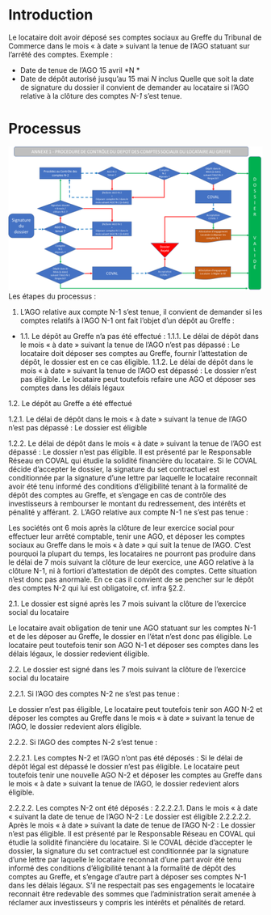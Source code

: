 <!-- TITLE: Depot -->
<!-- SUBTITLE: Le locataire doit avoir déposé ses comptes sociaux au Greffe du Tribunal de Commerce dans le mois « à date » suivant la tenue de l’AGO statuant sur l’arrêté des comptes. -->

# Introduction
Le locataire doit avoir déposé ses comptes sociaux au Greffe du Tribunal de Commerce dans le mois « à date » suivant la tenue de l’AGO statuant sur l’arrêté des comptes.
 Exemple : 
* Date de tenue de l’AGO 15 avril *N *
* Date de dépôt autorisé jusqu’au 15 mai *N* inclus
Quelle que soit la date de signature du dossier il convient de demander au locataire si l’AGO relative à la clôture des comptes *N-1* s’est tenue.

# Processus
![Depot](/uploads/depot.png "Depot")
Les étapes du processus :

1.	L’AGO relative aux compte N-1 s’est tenue, il convient de demander si les comptes relatifs à l’AGO N-1 ont fait l’objet d’un dépôt au Greffe :
* 1.1.	Le dépôt au Greffe n’a pas été effectué : 
  1.1.1.	 Le délai de dépôt dans le mois « à date » suivant la tenue de l’AGO n’est pas dépassé :
Le locataire doit déposer ses comptes au Greffe, fournir l’attestation de dépôt, le dossier est en ce cas éligible.
  1.1.2.	 Le délai de dépôt dans le mois « à date » suivant la tenue de l’AGO est dépassé :
 Le dossier n’est pas éligible. Le locataire peut toutefois refaire une AGO et déposer ses comptes dans les délais légaux

1.2.	Le dépôt au Greffe a été effectué 

1.2.1.	 Le délai de dépôt dans le mois « à date » suivant la tenue de l’AGO n’est pas dépassé : 
Le dossier est éligible

1.2.2.	 Le délai de dépôt dans le mois « à date » suivant la tenue de l’AGO est dépassé : 
Le dossier n’est pas éligible. Il est présenté par le Responsable Réseau en COVAL qui étudie la solidité financière du locataire. 
Si le COVAL décide d’accepter le dossier, la signature du set contractuel est conditionnée par la signature d’une lettre par laquelle le locataire reconnait avoir été tenu informé des conditions d’éligibilité tenant à la formalité de dépôt des comptes au Greffe, et s’engage en cas de contrôle des investisseurs à rembourser le montant du redressement, des intérêts et pénalité y afférant.
2.	L’AGO relative aux compte N-1 ne s’est pas tenue :

Les sociétés ont 6 mois après la clôture de leur exercice social pour effectuer leur arrêté comptable, tenir une AGO, et déposer les comptes sociaux au Greffe dans le mois « à date » qui suit la tenue de l’AGO. 
C’est pourquoi la plupart du temps, les locataires ne pourront pas produire dans le délai de 7 mois suivant la clôture de leur exercice, une AGO relative à la clôture N-1, ni à fortiori d’attestation de dépôt des comptes. Cette situation n’est donc pas anormale. En ce cas il convient de se pencher sur le dépôt des comptes N-2 qui lui est obligatoire, cf. infra §2.2.




2.1.	Le dossier est signé après les 7 mois suivant la clôture de l’exercice social du locataire

Le locataire avait obligation de tenir une AGO statuant sur les comptes N-1 et de les déposer au Greffe, le dossier en l’état n’est donc pas éligible. 
Le locataire peut toutefois tenir son AGO N-1 et déposer ses comptes dans les délais légaux, le dossier redevient éligible.

2.2.	Le dossier est signé dans les 7 mois suivant la clôture de l’exercice social du locataire

2.2.1.	 Si l’AGO des comptes N-2 ne s’est pas tenue :  

Le dossier n’est pas éligible, 
Le locataire peut toutefois tenir son AGO N-2 et déposer les comptes au Greffe dans le mois « à date » suivant la tenue de l’AGO, le dossier redevient alors éligible.

2.2.2.	 Si l’AGO des comptes N-2 s’est tenue :

2.2.2.1.	Les comptes N-2 et l’AGO n’ont pas été déposés : 
Si le délai de dépôt légal est dépassé le dossier n’est pas éligible.
Le locataire peut toutefois tenir une nouvelle AGO N-2 et déposer les comptes au Greffe dans le mois « à date » suivant la tenue de l’AGO, le dossier redevient alors éligible.

2.2.2.2.	 Les comptes N-2 ont été déposés :
2.2.2.2.1.	Dans le mois « à date « suivant la date de tenue de l’AGO N-2 : 
Le dossier est éligible
2.2.2.2.2.	Après le mois « à date » suivant la date de tenue de l’AGO N-2 : 
Le dossier n’est pas éligible. Il est présenté par le Responsable Réseau en COVAL qui étudie la solidité financière du locataire. 
Si le COVAL décide d’accepter le dossier, la signature du set contractuel est conditionnée par la signature d’une lettre par laquelle le locataire reconnait d’une part avoir été tenu informé des conditions d’éligibilité tenant à la formalité de dépôt des comptes au Greffe, et s’engage d’autre part à déposer ses comptes N-1 dans les délais légaux. 
S’il ne respectait pas ses engagements le locataire reconnait être redevable des sommes que l’administration serait amenée à réclamer aux investisseurs y compris les intérêts et pénalités de retard.

